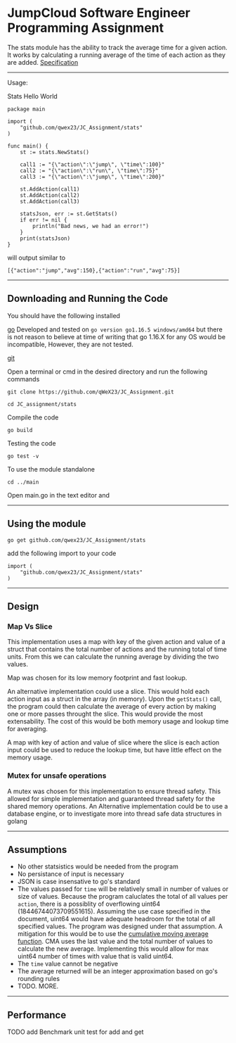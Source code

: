 # JumpCloud Software Engineer Programming Assignment

The stats module has the ability to track the average  time for a given action. It works by calculating a running average of the time of each action as they are added. [Specification](https://github.com/qWeX23/JC_Assignment/blob/main/Software%20Engineer%20-%20Backend%20Assignment.pdf)

---
Usage:

Stats Hello World 
```
package main

import (
	"github.com/qwex23/JC_Assignment/stats"
)

func main() {
    st := stats.NewStats()

	call1 := "{\"action\":\"jump\", \"time\":100}"
	call2 := "{\"action\":\"run\", \"time\":75}"
	call3 := "{\"action\":\"jump\", \"time\":200}"

	st.AddAction(call1)
	st.AddAction(call2)
	st.AddAction(call3)

	statsJson, err := st.GetStats()
	if err != nil {
		println("Bad news, we had an error!")
	}
	print(statsJson)
}
```
will output similar to 

`[{"action":"jump","avg":150},{"action":"run","avg":75}]`


---
## Downloading and Running the Code

You should have the following installed 

[go](https://golang.org/dl/) Developed and tested on `go version go1.16.5 windows/amd64` but there is not reason to believe at time of writing that go 1.16.X for any OS would be incompatible, However, they are not tested. 

[git](https://git-scm.com/downloads) 

Open a terminal or cmd in the desired directory and run the following commands

`git clone https://github.com/qWeX23/JC_Assignment.git`

`cd JC_assignment/stats`

Compile the code 

`go build`

Testing the code

`go test -v`

To use the module standalone

`cd ../main`

Open main.go in the text editor and 

---
## Using the module

`go get github.com/qwex23/JC_Assignment/stats`

add the following import to your code 
```
import (
	"github.com/qwex23/JC_Assignment/stats"
)
```
---

## Design

### Map Vs Slice 

This implementation uses a map with key of the given action and value of a struct that contains the total number of actions and the running total of time units. From this we can calculate the running average by dividing the two values. 

Map was chosen for its low memory footprint and fast lookup.

An alternative implementation could use a slice. This would hold each action input as a struct in the array (in memory). Upon the `getStats()` call, the program could then calculate the average of every action by making one or more passes throught the slice. This would provide the most extensability. The cost of this would be both memory usage and lookup time for averaging. 

 A map with key of action and value of slice where the slice is each action input could be used to reduce the lookup time, but have little effect on the memory usage. 

### Mutex for unsafe operations

A mutex was chosen for this implementation to ensure thread safety. This allowed for simple implementation and guaranteed thread safety for the shared memory operations. An Alternative implementation could be to use a database engine, or to investigate more into thread safe data structures in golang

---

## Assumptions

- No other statsistics would be needed from the program
- No persistance of input is necessary
- JSON is case insensative to go's standard
- The values passed for `time` will be relatively small in number of values or size of values. Because the program caluclates the total of all values per `action`, there is a possiblity of overflowing uint64 (18446744073709551615). Assuming the use case specified in the document, uint64 would have adequate headroom for the total of all specified values. The program was designed under that assumption. A mitigation for this would be to use the [cumulative moving average function](https://en.wikipedia.org/wiki/Moving_average). CMA uses the last value and the total number of values to calculate the new average. Implementing this would allow for max uint64 number of times with value that is valid uint64.
- The `time` value cannot be negative
- The average returned will be an integer approximation based on go's rounding rules
- TODO. MORE.


---
## Performance

TODO add Benchmark unit test for add and get
